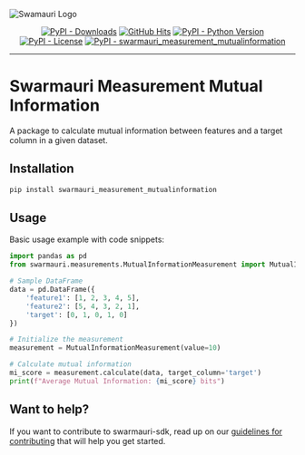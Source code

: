 
![Swamauri Logo](https://res.cloudinary.com/dbjmpekvl/image/upload/v1730099724/Swarmauri-logo-lockup-2048x757_hww01w.png)

<p align="center">
    <a href="https://pypi.org/project/swarmauri_measurement_mutualinformation/">
        <img src="https://img.shields.io/pypi/dm/swarmauri_measurement_mutualinformation" alt="PyPI - Downloads"/></a>
    <a href="https://github.com/swarmauri/swarmauri-sdk/blob/master/pkgs/community/swarmauri_measurement_mutualinformation/README.md">
        <img src="https://hits.seeyoufarm.com/api/count/incr/badge.svg?url=https://github.com/swarmauri/swarmauri-sdk/pkgs/community/swarmauri_measurement_mutualinformation/README.md&count_bg=%2379C83D&title_bg=%23555555&icon=&icon_color=%23E7E7E7&title=hits&edge_flat=false" alt="GitHub Hits"/></a>
    <a href="https://pypi.org/project/swarmauri_measurement_mutualinformation/">
        <img src="https://img.shields.io/pypi/pyversions/swarmauri_measurement_mutualinformation" alt="PyPI - Python Version"/></a>
    <a href="https://pypi.org/project/swarmauri_measurement_mutualinformation/">
        <img src="https://img.shields.io/pypi/l/swarmauri_measurement_mutualinformation" alt="PyPI - License"/></a>
    <a href="https://pypi.org/project/swarmauri_measurement_mutualinformation/">
        <img src="https://img.shields.io/pypi/v/swarmauri_measurement_mutualinformation?label=swarmauri_measurement_mutualinformation&color=green" alt="PyPI - swarmauri_measurement_mutualinformation"/></a>
</p>

---

# Swarmauri Measurement Mutual Information

A package to calculate mutual information between features and a target column in a given dataset.

## Installation

```bash
pip install swarmauri_measurement_mutualinformation
```

## Usage

Basic usage example with code snippets:

```python
import pandas as pd
from swarmauri.measurements.MutualInformationMeasurement import MutualInformationMeasurement

# Sample DataFrame
data = pd.DataFrame({
    'feature1': [1, 2, 3, 4, 5],
    'feature2': [5, 4, 3, 2, 1],
    'target': [0, 1, 0, 1, 0]
})

# Initialize the measurement
measurement = MutualInformationMeasurement(value=10)

# Calculate mutual information
mi_score = measurement.calculate(data, target_column='target')
print(f"Average Mutual Information: {mi_score} bits")
```

## Want to help?

If you want to contribute to swarmauri-sdk, read up on our [guidelines for contributing](https://github.com/swarmauri/swarmauri-sdk/blob/master/contributing.md) that will help you get started.
